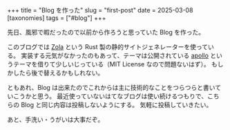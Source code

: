 +++
title = "Blog を作った"
slug = "first-post"
date = 2025-03-08
[taxonomies]
tags = ["#blog"]
+++

先日、風邪で暇だったので以前から作ろうと思っていた Blog を作った。

このブログでは [Zola](https://www.getzola.org/) という Rust 製の静的サイトジェネレーターを使っている。
実装する元気がなかったのもあって、テーマは公開されている [apollo](https://www.getzola.org/themes/apollo/) というテーマを借りて少しいじっている（MIT License なので問題ないはず）。
もしかしたら後で替えるかもしれない。

ともあれ、Blog は出来たのでこれからは主に技術的なことをつらつらと書いていこうかと思う。
最近使っていないはてなブログは使い続けるつもりで、こちらの Blog と同じ内容は投稿しないようにする。
気軽に投稿していきたい。

あと、手洗い・うがいは大事だぞ。